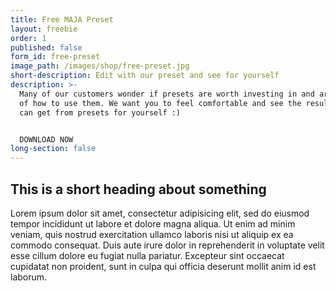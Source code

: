```yaml
---
title: Free MAJA Preset
layout: freebie
order: 1
published: false
form_id: free-preset
image_path: /images/shop/free-preset.jpg
short-description: Edit with our preset and see for yourself
description: >-
  Many of our customers wonder if presets are worth investing in and are unsure
  of how to use them. We want you to feel comfortable and see the results you
  can get from presets for yourself :)


  DOWNLOAD NOW
long-section: false
---
```


## This is a short heading about something

Lorem ipsum dolor sit amet, consectetur adipisicing elit, sed do eiusmod tempor incididunt ut labore et dolore magna aliqua. Ut enim ad minim veniam, quis nostrud exercitation ullamco laboris nisi ut aliquip ex ea commodo consequat. Duis aute irure dolor in reprehenderit in voluptate velit esse cillum dolore eu fugiat nulla pariatur. Excepteur sint occaecat cupidatat non proident, sunt in culpa qui officia deserunt mollit anim id est laborum.
